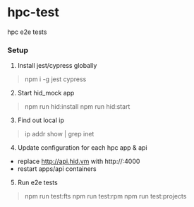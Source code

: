 # hpc-test
hpc e2e tests

### Setup

1. Install jest/cypress globally
> npm i -g jest cypress

2. Start hid_mock app
> npm run hid:install
> npm run hid:start

3. Find out local ip
> ip addr show | grep inet

4. Update configuration for each hpc app & api
- replace http://api.hid.vm with http://<your-ip>:4000
- restart apps/api containers

5. Run e2e tests
> npm run test:fts
> npm run test:rpm
> npm run test:projects
